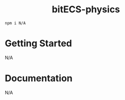 <h1 align="center">bitECS-physics</h1>

```
npm i N/A
```

# Getting Started

N/A

# Documentation

N/A